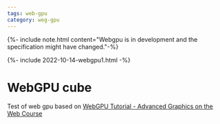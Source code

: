 ```yaml
---
tags: web-gpu
category: weg-gpu
---
```

{%- include note.html content="Webgpu is in development and the specification might have changed."-%}

{%- include 2022-10-14-webgpu1.html -%}

# WebGPU cube

Test of web gpu based on [WebGPU Tutorial - Advanced Graphics on the Web Course](https://www.youtube.com/watch?v=KTFFdZSDiTU)
